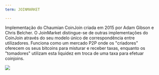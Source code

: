 ```yaml
---
term: JOINMARKET

---
```

Implementação do Chaumian CoinJoin criada em 2015 por Adam Gibson e Chris Belcher. O JoinMarket distingue-se de outras implementações do CoinJoin através do seu modelo único de correspondência entre utilizadores. Funciona como um mercado P2P onde os "criadores" oferecem os seus bitcoins para misturar e receber taxas, enquanto os "tomadores" utilizam esta liquidez em troca de uma taxa para efetuar coinjoins.

![](../../dictionnaire/assets/43.webp)